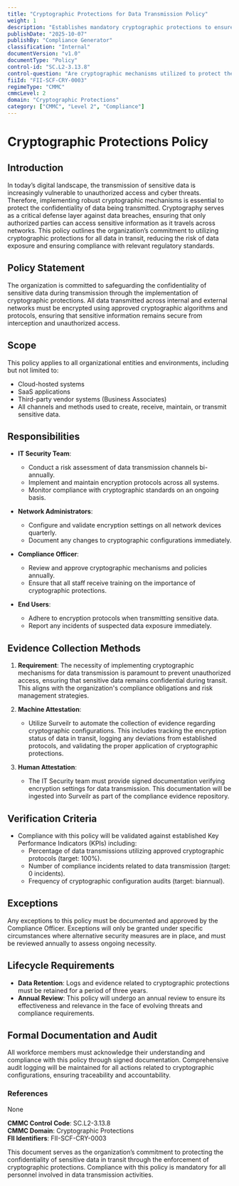 ```yaml
---
title: "Cryptographic Protections for Data Transmission Policy"
weight: 1
description: "Establishes mandatory cryptographic protections to ensure the confidentiality of sensitive data during transmission across all organizational networks."
publishDate: "2025-10-07"
publishBy: "Compliance Generator"
classification: "Internal"
documentVersion: "v1.0"
documentType: "Policy"
control-id: "SC.L2-3.13.8"
control-question: "Are cryptographic mechanisms utilized to protect the confidentiality of data being transmitted?"
fiiId: "FII-SCF-CRY-0003"
regimeType: "CMMC"
cmmcLevel: 2
domain: "Cryptographic Protections"
category: ["CMMC", "Level 2", "Compliance"]
---
```


# Cryptographic Protections Policy

## Introduction
In today’s digital landscape, the transmission of sensitive data is increasingly vulnerable to unauthorized access and cyber threats. Therefore, implementing robust cryptographic mechanisms is essential to protect the confidentiality of data being transmitted. Cryptography serves as a critical defense layer against data breaches, ensuring that only authorized parties can access sensitive information as it travels across networks. This policy outlines the organization’s commitment to utilizing cryptographic protections for all data in transit, reducing the risk of data exposure and ensuring compliance with relevant regulatory standards.

## Policy Statement
The organization is committed to safeguarding the confidentiality of sensitive data during transmission through the implementation of cryptographic protections. All data transmitted across internal and external networks must be encrypted using approved cryptographic algorithms and protocols, ensuring that sensitive information remains secure from interception and unauthorized access.

## Scope
This policy applies to all organizational entities and environments, including but not limited to:
- Cloud-hosted systems
- SaaS applications
- Third-party vendor systems (Business Associates)
- All channels and methods used to create, receive, maintain, or transmit sensitive data.

## Responsibilities
- **IT Security Team**:
  - Conduct a risk assessment of data transmission channels bi-annually.
  - Implement and maintain encryption protocols across all systems.
  - Monitor compliance with cryptographic standards on an ongoing basis.

- **Network Administrators**:
  - Configure and validate encryption settings on all network devices quarterly.
  - Document any changes to cryptographic configurations immediately.

- **Compliance Officer**:
  - Review and approve cryptographic mechanisms and policies annually.
  - Ensure that all staff receive training on the importance of cryptographic protections.

- **End Users**:
  - Adhere to encryption protocols when transmitting sensitive data.
  - Report any incidents of suspected data exposure immediately.

## Evidence Collection Methods
1. **Requirement**: The necessity of implementing cryptographic mechanisms for data transmission is paramount to prevent unauthorized access, ensuring that sensitive data remains confidential during transit. This aligns with the organization's compliance obligations and risk management strategies.

2. **Machine Attestation**:
   - Utilize Surveilr to automate the collection of evidence regarding cryptographic configurations. This includes tracking the encryption status of data in transit, logging any deviations from established protocols, and validating the proper application of cryptographic protections.

3. **Human Attestation**:
   - The IT Security team must provide signed documentation verifying encryption settings for data transmission. This documentation will be ingested into Surveilr as part of the compliance evidence repository.

## Verification Criteria
- Compliance with this policy will be validated against established Key Performance Indicators (KPIs) including:
  - Percentage of data transmissions utilizing approved cryptographic protocols (target: 100%).
  - Number of compliance incidents related to data transmission (target: 0 incidents).
  - Frequency of cryptographic configuration audits (target: biannual).

## Exceptions
Any exceptions to this policy must be documented and approved by the Compliance Officer. Exceptions will only be granted under specific circumstances where alternative security measures are in place, and must be reviewed annually to assess ongoing necessity.

## Lifecycle Requirements
- **Data Retention**: Logs and evidence related to cryptographic protections must be retained for a period of three years.
- **Annual Review**: This policy will undergo an annual review to ensure its effectiveness and relevance in the face of evolving threats and compliance requirements.

## Formal Documentation and Audit
All workforce members must acknowledge their understanding and compliance with this policy through signed documentation. Comprehensive audit logging will be maintained for all actions related to cryptographic configurations, ensuring traceability and accountability.

### References
None

**CMMC Control Code**: SC.L2-3.13.8  
**CMMC Domain**: Cryptographic Protections  
**FII Identifiers**: FII-SCF-CRY-0003

This document serves as the organization’s commitment to protecting the confidentiality of sensitive data in transit through the enforcement of cryptographic protections. Compliance with this policy is mandatory for all personnel involved in data transmission activities.